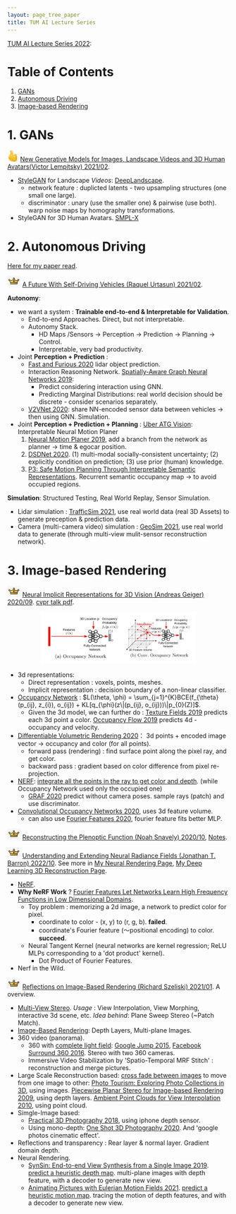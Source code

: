 ```yaml
---
layout: page_tree_paper
title: TUM AI Lecture Series
---
```


[TUM AI Lecture Series 2022](https://www.youtube.com/watch?v=nmRbIbnU0IM&list=PLQ8Y4kIIbzy8kMlz7cRqz-BjbdyWsfLXt):

# Table of Contents

1. [GANs](#lgan)
2. [Autonomous Driving](#lauto_drive)
3. [Image-based Rendering](#libr)

<a name="lgan"></a>
# 1. GANs

<img src="/assets/img/paperread/thumbs.png" height="25"/> [New Generative Models for Images, Landscape Videos and 3D Human Avatars(Victor Lempitsky) 2021/02](https://www.youtube.com/live/nmRbIbnU0IM?feature=share).
* [StyleGAN](https://github.com/NVlabs/stylegan) for Landscape *Videos*: [DeepLandscape](https://github.com/saic-mdal/deep-landscape).
  * network feature : duplicted latents - two upsampling structures (one small one large).
  * discriminator : unary (use the smaller one) & pairwise (use both). warp noise maps by homography transformations.
* StyleGAN for 3D Human Avatars. [SMPL-X](https://smpl-x.is.tue.mpg.de/)

<a name="lauto_drive"></a>
# 2. Autonomous Driving

[Here for my paper read](/Study/PaperRead/deeplearning/#lauto_drive).

<img src="/assets/img/paperread/chrown0.png" height="25"/> [A Future With Self-Driving Vehicles (Raquel Urtasun) 2021/02](https://www.youtube.com/live/efLZZigsC7c?feature=share).

**Autonomy**:
* we want a system : **Trainable end-to-end & Interpretable for Validation**.
  * End-to-end Approaches. Direct, but not interpretable.
  * Autonomy Stack.
    * HD Maps /Sensors -> Perception -> Prediction -> Planning -> Control.
    * Interpretable, very bad productivity.
* Joint **Perception + Prediction** :
  * [Fast and Furious 2020](https://arxiv.org/abs/2012.12395) lidar object prediction.
  * Interaction Reasoning Network. [Spatially-Aware Graph Neural Networks 2019](https://arxiv.org/abs/1910.08233):
    * Predict considering interaction using GNN.
    * Predicting Marginal Distributions: real world decision should be discrete - consider scenarios separately.
  * [V2VNet 2020](https://arxiv.org/abs/2008.07519): share NN-encoded sensor data between vehicles -> then using GNN.
Simulation.
* Joint **Perception + Prediction + Planning** : [Uber ATG Vision](https://www.uber.com/us/en/atg/research-and-development/perception-and-prediction/): Interpretable Neural Motion Planer
  1. [Neural Motion Planer 2019](https://www.uber.com/blog/research/end-to-end-interpretable-neural-motion-planner/), add a branch from the network as planner -> time & egocar position.
  2. [DSDNet 2020](https://arxiv.org/abs/2008.06041). (1) multi-modal socially-consistent uncertainty; (2) explicitly condition on prediction; (3) use prior (human) knowledge.
  3. [P3: Safe Motion Planning Through Interpretable Semantic Representations](http://www.cs.toronto.edu/~sergio/publication/p3/). Recurrent semantic occupancy map -> to avoid occupied regions.

**Simulation**: Structured Testing, Real World Replay, Sensor Simulation.
* Lidar simulation : [TrafficSim 2021](https://arxiv.org/abs/2101.06557), use real world data (real 3D Assets) to generate preception & prediction data.
* Camera (multi-camera video) simulation : [GeoSim 2021](https://arxiv.org/abs/2101.06543), use real world data to generate (through multi-view mulit-sensor reconstruction network).

<a name="libr"></a>
# 3. Image-based Rendering

<a name="locc_net"></a>
<img src="/assets/img/paperread/chrown0.png" height="25"/> [Neural Implicit Representations for 3D Vision (Andreas Geiger) 2020/09](https://www.youtube.com/watch?v=F9mRv4v80w0). [cvpr talk pdf](https://www.cvlibs.net/talks/talk_cvpr_2020_implicit_scenes.pdf).

<div align="center">    
<img src="/assets/img/paperread/occ_nw.jpg" width="70%"/>
</div>

* 3d representations:
  * Direct representation : voxels, points, meshes.
  * Implicit representation : decision boundary of a non-linear classifier.
* [Occupancy Network](https://avg.is.mpg.de/publications/occupancy-networks) : $L(\theta, \phi) = \sum_{j=1}^{K}BCE(f_{\theta}(p_{ij}, z_{i}), o_{ij}) + KL[q_{\phi}(z\|(p_{ij}, o_{ij}))\|p_{0}(Z)]$.
  * Given the 3d model, we can further do : [Texture Fields 2019](https://openaccess.thecvf.com/content_ICCV_2019/papers/Oechsle_Texture_Fields_Learning_Texture_Representations_in_Function_Space_ICCV_2019_paper.pdf) predicts each 3d point a color. [Occupancy Flow 2019](https://openaccess.thecvf.com/content_ICCV_2019/papers/Niemeyer_Occupancy_Flow_4D_Reconstruction_by_Learning_Particle_Dynamics_ICCV_2019_paper.pdf) predicts 4d - occupancy and velocity.
* [Differentiable Volumetric Rendering 2020](https://www.cvlibs.net/publications/Niemeyer2020CVPR.pdf)： 3d points + encoded image vector -> occupancy and color (for all points).
  * forward pass (rendering) : find surface point along the pixel ray, and get color.
  * backward pass : gradient based on color difference from pixel re-projection.
* [NERF](#lneural_r): <u>integrate all the points in the ray to get color and depth</u>. (while Occupancy Network used only the occupied one)
  * [GRAF 2020](https://proceedings.neurips.cc/paper/2020/file/e92e1b476bb5262d793fd40931e0ed53-Paper.pdf) predict without camera poses. sample rays (patch) and use discriminator.
* [Convolutional Occupancy Networks 2020](https://arxiv.org/abs/2003.04618), uses 3d feature volume.
  * can also use [Fourier Features 2020](https://arxiv.org/abs/2006.10739), fourier feature fits better MLP.


<img src="/assets/img/paperread/chrown0.png" height="25"/> [Reconstructing the Plenoptic Function (Noah Snavely) 2020/10](https://www.youtube.com/live/GNUpZAeBnZc?feature=share), [Notes](/Study/PaperRead/subjects/#l6).

<img src="/assets/img/paperread/chrown0.png" height="25"/> [Understanding and Extending Neural Radiance Fields (Jonathan T. Barron) 2022/10](https://www.youtube.com/live/nRyOzHpcr4Q?feature=share). See more in [My Neural Rendering Page](/Study/PaperRead/3d_reconstruction/#lneural_r), [My Deep Learning 3D Reconstruction Page](/Study/PaperRead/3d_reconstruction/#ldl).
* [NeRF](https://www.matthewtancik.com/nerf).
* **Why NeRF Work** ? [Fourier Features Let Networks Learn High Frequency Functions in Low Dimensional Domains](https://arxiv.org/abs/2006.10739).
  * Toy problem : memorizing a 2d image, a network to predict color for pixel.
    * coordinate to color - (x, y) to (r, g, b). **failed**.
    * coordinate's Fourier feature (～<h>positional encoding</h>) to color. **succeed**.
  * Neural Tangent Kernel (neural networks are kernel regression; ReLU MLPs corresponding to a 'dot product' kernel).
    * Dot Product of Fourier Features.
* Nerf in the Wild.


<img src="/assets/img/paperread/chrown0.png" height="25"/> [Reflections on Image-Based Rendering (Richard Szeliski) 2021/01](https://www.youtube.com/live/0VIUbIzv_wc?feature=share). A overview.

* [Multi-View Stereo](/Study/PaperRead/3d_reconstruction/#ldl_mvs). *Usage* : View Interpolation, View Morphing, interactive 3d scene, etc. *Idea behind*: Plane Sweep Stereo (~Patch Match).
* [Image-Based Rendering](/Study/PaperRead/subjects/#l6): Depth Layers, Multi-plane Images.
* 360 video (panorama).
  * 360 with <u>complete light field</u>: [Google Jump 2015](https://blog.google/products/google-ar-vr/introducing-next-generation-jump/), [Facebook Surround 360 2016](https://engineering.fb.com/2016/04/12/video-engineering/introducing-facebook-surround-360-an-open-high-quality-3d-360-video-capture-system/). Stereo with two 360 cameras.
  * Immersive Video Stabilization by 'Spatio-Temporal MRF Stitch' : reconstruction and merge pictures.
* Large Scale Reconstruction based: <u>cross fade between images</u> to move from one image to other: [Photo Tourism: Exploring Photo Collections in 3D](http://phototour.cs.washington.edu/Photo_Tourism.pdf), using images. [Piecewise Planar Stereo for Image-based Rendering 2009](https://www.microsoft.com/en-us/research/publication/piecewise-planar-stereo-for-image-based-rendering/), using depth layers. [Ambient Point Clouds for View Interpolation 2010](http://simonfuhrmann.de/papers/sg2010-apc.pdf), using point cloud.
* Simgle-Image based:
  * [Practical 3D Photography 2018](http://johanneskopf.de/publications/photo3d_practical/Practical_3D_Photography.pdf), using iphone depth sensor.
  * Using mono-depth: [One Shot 3D Photography 2020](https://facebookresearch.github.io/one_shot_3d_photography/). And 'google photos cinematic effect'.
* Reflections and transparency : Rear layer & normal layer. Gradient domain depth.
* Neural Rendering.
  * [SynSin: End-to-end View Synthesis from a Single Image 2019](https://arxiv.org/abs/1912.08804). <u>predict a heuristic depth map</u>. multi-plane images with depth feature, with a decoder to generate new view.
  * [Animating Pictures with Eulerian Motion Fields 2021](https://eulerian.cs.washington.edu/). <u>predict a heuristic motion map</u>. tracing the motion of depth features, and with a decoder to generate new view.
